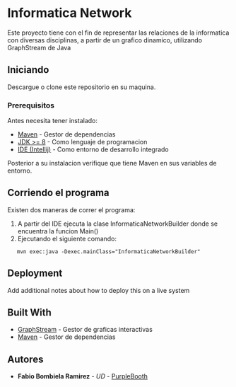 # Informatica Network

Este proyecto tiene con el fin de representar las relaciones de la informatica con diversas disciplinas, a partir de un grafico dinamico, utilizando GraphStream de Java

## Iniciando

Descargue o clone este repositorio en su maquina.


### Prerequisitos

Antes necesita tener instalado:

* [Maven](https://maven.apache.org/) - Gestor de dependencias
* [JDK >= 8](https://www.oracle.com/co/java/technologies/javase/javase-jdk8-downloads.html) - Como lenguaje de programacion
* [IDE (Intellij)](https://www.jetbrains.com/es-es/idea//) - Como entorno de desarrollo integrado

Posterior a su instalacion verifique que tiene Maven en sus variables de entorno.

## Corriendo el programa

Existen dos maneras de correr el programa:

1. A partir del IDE ejecuta la clase InformaticaNetworkBuilder donde se encuentra la funcion Main()
2. Ejecutando  el siguiente comando:
```
   mvn exec:java -Dexec.mainClass="InformaticaNetworkBuilder"
```

## Deployment

Add additional notes about how to deploy this on a live system

## Built With

* [GraphStream](http://graphstream-project.org/doc/Tutorials/Graph-Visualisation/) - Gestor de graficas interactivas
* [Maven](https://maven.apache.org/) - Gestor de dependencias

## Autores

* **Fabio Bombiela Ramirez** - *UD* - [PurpleBooth](https://github.com/PurpleBooth)
